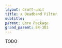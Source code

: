```yaml
---
layout: draft-unit
title: x Deadband Filter
subtitle: 
parent: Core Package
grand_parent: ER-301
---
```


TODO
